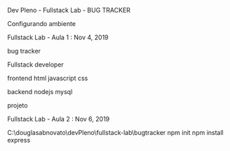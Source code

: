 Dev Pleno - Fullstack Lab - BUG TRACKER

Configurando ambiente

Fullstack Lab - Aula 1 : Nov 4, 2019

bug tracker

Fullstack developer  

frontend
html
javascript
css

backend
nodejs
mysql

projeto 

Fullstack Lab - Aula 2 : Nov 6, 2019

C:\douglasabnovato\devPleno\fullstack-lab\bugtracker
npm init
npm install express